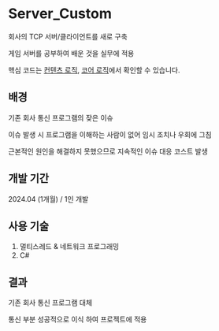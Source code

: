 # Server_Custom
회사의 TCP 서버/클라이언트를 새로 구축

게임 서버를 공부하여 배운 것을 실무에 적용

핵심 코드는 [컨텐츠 로직](https://github.com/ymh1995s/Server_Custom/tree/main/MyServer/Session), [코어 로직](https://github.com/ymh1995s/Server_Custom/tree/main/ServerCore)에서 확인할 수 있습니다.

## 배경
기존 회사 통신 프로그램의 잦은 이슈

이슈 발생 시 프로그램을 이해하는 사람이 없어 임시 조치나 우회에 그침

근본적인 원인을 해결하지 못했으므로 지속적인 이슈 대응 코스트 발생

## 개발 기간
2024.04 (1개월) / 1인 개발

## 사용 기술
1. 멀티스레드 & 네트워크 프로그래밍
2. C#

## 결과
기존 회사 통신 프로그램 대체

통신 부분 성공적으로 이식 하여 프로젝트에 적용
